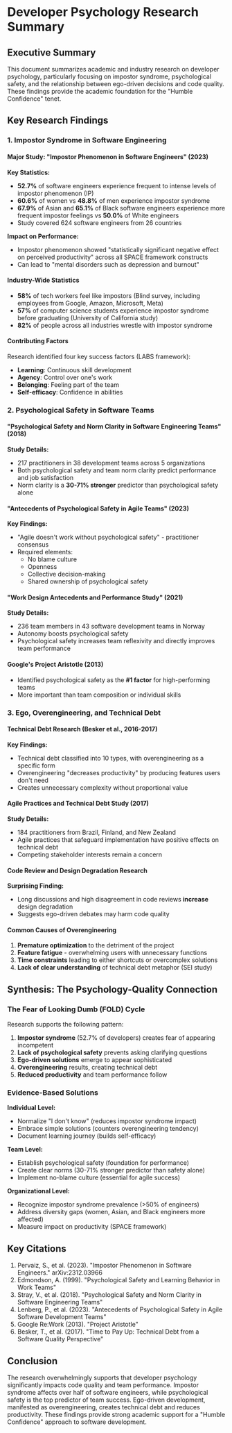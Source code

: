 # Developer Psychology Research Summary

## Executive Summary

This document summarizes academic and industry research on developer psychology, particularly focusing on impostor syndrome, psychological safety, and the relationship between ego-driven decisions and code quality. These findings provide the academic foundation for the "Humble Confidence" tenet.

## Key Research Findings

### 1. Impostor Syndrome in Software Engineering

#### Major Study: "Impostor Phenomenon in Software Engineers" (2023)

**Key Statistics:**
- **52.7%** of software engineers experience frequent to intense levels of impostor phenomenon (IP)
- **60.6%** of women vs **48.8%** of men experience impostor syndrome
- **67.9%** of Asian and **65.1%** of Black software engineers experience more frequent impostor feelings vs **50.0%** of White engineers
- Study covered 624 software engineers from 26 countries

**Impact on Performance:**
- Impostor phenomenon showed "statistically significant negative effect on perceived productivity" across all SPACE framework constructs
- Can lead to "mental disorders such as depression and burnout"

#### Industry-Wide Statistics

- **58%** of tech workers feel like impostors (Blind survey, including employees from Google, Amazon, Microsoft, Meta)
- **57%** of computer science students experience impostor syndrome before graduating (University of California study)
- **82%** of people across all industries wrestle with impostor syndrome

#### Contributing Factors

Research identified four key success factors (LABS framework):
- **Learning**: Continuous skill development
- **Agency**: Control over one's work
- **Belonging**: Feeling part of the team
- **Self-efficacy**: Confidence in abilities

### 2. Psychological Safety in Software Teams

#### "Psychological Safety and Norm Clarity in Software Engineering Teams" (2018)

**Study Details:**
- 217 practitioners in 38 development teams across 5 organizations
- Both psychological safety and team norm clarity predict performance and job satisfaction
- Norm clarity is a **30-71% stronger** predictor than psychological safety alone

#### "Antecedents of Psychological Safety in Agile Teams" (2023)

**Key Findings:**
- "Agile doesn't work without psychological safety" - practitioner consensus
- Required elements:
  - No blame culture
  - Openness
  - Collective decision-making
  - Shared ownership of psychological safety

#### "Work Design Antecedents and Performance Study" (2021)

**Study Details:**
- 236 team members in 43 software development teams in Norway
- Autonomy boosts psychological safety
- Psychological safety increases team reflexivity and directly improves team performance

#### Google's Project Aristotle (2013)

- Identified psychological safety as the **#1 factor** for high-performing teams
- More important than team composition or individual skills

### 3. Ego, Overengineering, and Technical Debt

#### Technical Debt Research (Besker et al., 2016-2017)

**Key Findings:**
- Technical debt classified into 10 types, with overengineering as a specific form
- Overengineering "decreases productivity" by producing features users don't need
- Creates unnecessary complexity without proportional value

#### Agile Practices and Technical Debt Study (2017)

**Study Details:**
- 184 practitioners from Brazil, Finland, and New Zealand
- Agile practices that safeguard implementation have positive effects on technical debt
- Competing stakeholder interests remain a concern

#### Code Review and Design Degradation Research

**Surprising Finding:**
- Long discussions and high disagreement in code reviews **increase** design degradation
- Suggests ego-driven debates may harm code quality

#### Common Causes of Overengineering

1. **Premature optimization** to the detriment of the project
2. **Feature fatigue** - overwhelming users with unnecessary functions
3. **Time constraints** leading to either shortcuts or overcomplex solutions
4. **Lack of clear understanding** of technical debt metaphor (SEI study)

## Synthesis: The Psychology-Quality Connection

### The Fear of Looking Dumb (FOLD) Cycle

Research supports the following pattern:
1. **Impostor syndrome** (52.7% of developers) creates fear of appearing incompetent
2. **Lack of psychological safety** prevents asking clarifying questions
3. **Ego-driven solutions** emerge to appear sophisticated
4. **Overengineering** results, creating technical debt
5. **Reduced productivity** and team performance follow

### Evidence-Based Solutions

**Individual Level:**
- Normalize "I don't know" (reduces impostor syndrome impact)
- Embrace simple solutions (counters overengineering tendency)
- Document learning journey (builds self-efficacy)

**Team Level:**
- Establish psychological safety (foundation for performance)
- Create clear norms (30-71% stronger predictor than safety alone)
- Implement no-blame culture (essential for agile success)

**Organizational Level:**
- Recognize impostor syndrome prevalence (>50% of engineers)
- Address diversity gaps (women, Asian, and Black engineers more affected)
- Measure impact on productivity (SPACE framework)

## Key Citations

1. Pervaiz, S., et al. (2023). "Impostor Phenomenon in Software Engineers." arXiv:2312.03966
2. Edmondson, A. (1999). "Psychological Safety and Learning Behavior in Work Teams"
3. Stray, V., et al. (2018). "Psychological Safety and Norm Clarity in Software Engineering Teams"
4. Lenberg, P., et al. (2023). "Antecedents of Psychological Safety in Agile Software Development Teams"
5. Google Re:Work (2013). "Project Aristotle"
6. Besker, T., et al. (2017). "Time to Pay Up: Technical Debt from a Software Quality Perspective"

## Conclusion

The research overwhelmingly supports that developer psychology significantly impacts code quality and team performance. Impostor syndrome affects over half of software engineers, while psychological safety is the top predictor of team success. Ego-driven development, manifested as overengineering, creates technical debt and reduces productivity. These findings provide strong academic support for a "Humble Confidence" approach to software development.
